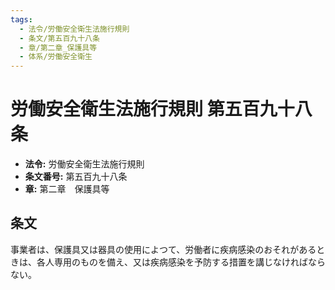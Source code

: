 ```yaml
---
tags:
  - 法令/労働安全衛生法施行規則
  - 条文/第五百九十八条
  - 章/第二章_保護具等
  - 体系/労働安全衛生
---
```

# 労働安全衛生法施行規則 第五百九十八条

- **法令:** 労働安全衛生法施行規則
- **条文番号:** 第五百九十八条
- **章:** 第二章　保護具等

## 条文
事業者は、保護具又は器具の使用によつて、労働者に疾病感染のおそれがあるときは、各人専用のものを備え、又は疾病感染を予防する措置を講じなければならない。


